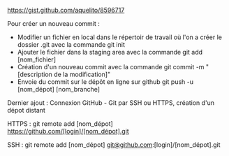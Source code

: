 https://gist.github.com/aquelito/8596717

Pour créer un nouveau commit :

- Modifier un fichier en local dans le répertoir de travail où l'on a créer le dossier .git avec la commande
 git init
- Ajouter le fichier dans la staging area avec la commande
 git add [nom_fichier]
- Création d'un nouveau commit avec la commande 
 git commit -m "[description de la modification]"
- Envoie du commit sur le dépôt en ligne sur github
 git push -u [nom_dépot] [nom_branche] 

Dernier ajout : 
Connexion GitHub - Git par SSH ou HTTPS, création d'un dépot distant

HTTPS :
git remote add [nom_dépot] https://github.com/[login]/[nom_dépot].git

SSH :
git remote add [nom_dépot] git@github.com:[login]/[nom_dépot].git
